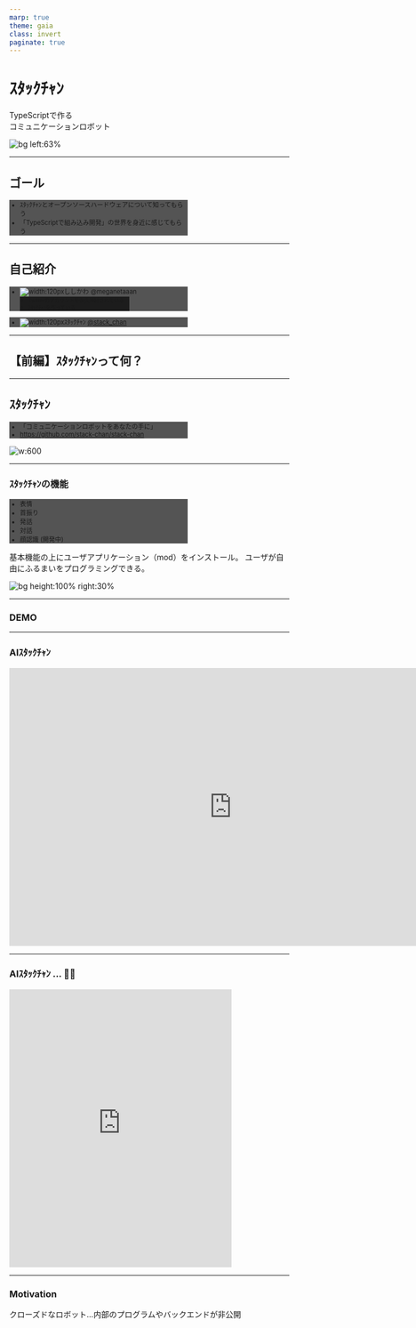 ```yaml
---
marp: true
theme: gaia
class: invert
paginate: true
---
```


# ｽﾀｯｸﾁｬﾝ

<!-- _class: lead -->

TypeScriptで作る<br>コミュニケーションロボット

![bg left:63%](./assets/images/in_your_hands.jpg)

---

## ゴール

- ｽﾀｯｸﾁｬﾝとオープンソースハードウェアについて知ってもらう
- 「TypeScriptで組み込み開発」の世界を身近に感じてもらう

---

## 自己紹介

- ![width:120px](./assets/images/meganetaaan.jpg)ししかわ @meganetaaan
  * Twitterのアカウントを永久凍結されている
  * ｽﾀｯｸﾁｬﾝを作っている
* ![width:120px](./assets/images/stack_chan_twitter.jpg)ｽﾀｯｸﾁｬﾝ [@stack_chan](https://twitter.com/stack_chan)

---

<!-- _class: lead -->

## 【前編】ｽﾀｯｸﾁｬﾝって何？

---

## ｽﾀｯｸﾁｬﾝ

- 「コミュニケーションロボットをあなたの手に」
- https://github.com/stack-chan/stack-chan

![w:600](./assets/images/stack_chan.jpg)

<!--
はじめまして！これはｽﾀｯｸﾁｬﾝです。
ｽﾀｯｸﾁｬﾝはオープンソースで手乗りサイズのカワイイロボットです。
キャッチフレーズは「コミュニケーションロボットを、あなたの手に。
Stack-chanの名前の由来は、IoT開発モジュールのM5Stackに、日本語で小さい子供を呼ぶときの敬称である「ちゃん」を足したものです。
親しみをこめて半角カナで表現しています。
-->

---

### ｽﾀｯｸﾁｬﾝの機能

- 表情
- 首振り
- 発話
- 対話
- 顔認識 (開発中)

基本機能の上にユーザアプリケーション（mod）をインストール。
ユーザが自由にふるまいをプログラミングできる。

![bg height:100% right:30%](assets/images/cheerup.gif)

<!--
ｽﾀｯｸﾁｬﾝはコミュニケーションロボットの基本的な機能を提供していて、
これらの機能をベースにユーザ自身が自分でアプリケーションを構築していけます。
-->

---

### DEMO

<!-- _class: lead -->

---

### AIｽﾀｯｸﾁｬﾝ

<iframe width="800" height="500" src="https://www.youtube.com/embed/6lO3xe_12So?si=xoEuPlS9BXM_HPNp" title="YouTube video player" frameborder="0" allow="accelerometer; autoplay; clipboard-write; encrypted-media; gyroscope; picture-in-picture; web-share" referrerpolicy="strict-origin-when-cross-origin" allowfullscreen></iframe>

---

### AIｽﾀｯｸﾁｬﾝ ... 😮‍💨

<iframe width="400" height="500" src="https://www.youtube.com/embed/dmsD9_qfeu0" title="Claude3 Opus made Stack-chan a cynic😮‍💨" frameborder="0" allow="accelerometer; autoplay; clipboard-write; encrypted-media; gyroscope; picture-in-picture; web-share" referrerpolicy="strict-origin-when-cross-origin" allowfullscreen></iframe>

---

### Motivation

<style>
  .masked-element {
    background-color: var(--color-foreground); /* 黄色い線色 */
    mask-size: contain;
    mask-repeat: no-repeat;
    mask-mode: alpha;
  }
</style>

<style scoped>
  .closed-robot1 {
    width: 100%;
    height: 80%;
    mask-image: url('assets/images/closed_robot1.png');
  }
</style>

クローズドなロボット...内部のプログラムやバックエンドが非公開
<div class="masked-element closed-robot1"></div>

---

### Motivation

<style scoped>
  .closed-robot2 {
    width: 100%;
    height: 80%;
    mask-image: url('assets/images/closed_robot2.png');
  }
</style>

クローズドなロボットは、サービス終了とともにコミュニケーション能力を失う
<div class="masked-element closed-robot2"></div>

---

### Motivation

<style scoped>
  .why-closed {
    width: 100%;
    height: 80%;
    mask-image: url('assets/images/why_closed.png');
  }
</style>

自分のロボットと永く暮らすには？
▷自分でメンテできるように全て公開してしまえばいい！
<div class="masked-element why-closed"></div>

---

### Motivation

<style scoped>
  .container {
    display: flex;
    height: 500px;
    gap: 30px;
    flex-direction: row;
    justify-content: center;
    align-items: center;
  }
  .closed {
    width: 500px;
    height: 300px;
    mask-image: url('assets/images/closed_robot.png');
  }
  .open {
    width: 500px;
    height: 300px;
    mask-image: url('assets/images/open_robot.png');
  }
</style>
「誰もがユーザであり、同時に開発者でもある」

<div class="container">
  <div class="masked-element closed"></div>
  <div>👉</div>
  <div class="masked-element open"></div>
</div>

---

### ｽﾀｯｸﾁｬﾝの特徴「すべてがオープン」

- オープンな仕様
- オープンなプロセス
- オープンなコミュニティ

---

### オープンな仕様

<style scoped>
  .apache {
    width: 500px;
    height: 300px;
    mask-image: url('assets/images/apache.png');
  }
</style>

- Apache v2.0 で公開
  - 商用、非商用問わず利用可能
  - 改造＆キット化して販売する人も
<div class="masked-element apache"></div>
<!-- ※厳密にいうと回路や外装のデザインには著作権無いらしいが、製作者のオープンなスタンスを示すために付けている -->

---

### オープンなプロセス

- 製作のようすを細かく発信
  - Twitter #ｽﾀｯｸﾁｬﾝ
  - Hackaday.io
- 悩みや失敗もオープンに
  - モジャった
  - バグった
  - 基板燃えた

![bg right](assets/images/togetter.png)

---

### オープンなコミュニティ

<style scoped>
  .open-community {
    width: 100%;
    height: 80%;
    mask-image: url('assets/images/open_community.png');
  }
</style>

- 様々な界隈から「オープン」と「ｶﾜｲｲ」を共通項に大集合
  - Maker
  - ホビーロボット
  - 生成AI
  - ぬいの者
- 「AIｽﾀｯｸﾁｬﾝ」の登場でさらに爆発的に拡大
- DiscordやTwitterで活発に活動中

<div class="open-community">

---

### コミュニティの活動: 制作

- 作る
  - キットを購入して組み立てる
  - 公開されているデータから自作する
  - 完全自作する
- 愛でる
  - お外に連れ出す
  - イベントに出展する
- 🔍[#ｽﾀｯｸﾁｬﾝ](https://twitter.com/search?q=%23%EF%BD%BD%EF%BE%80%EF%BD%AF%EF%BD%B8%EF%BE%81%EF%BD%AC%EF%BE%9D%20OR%20%EF%BD%BD%EF%BE%80%EF%BD%AF%EF%BD%B8%EF%BE%81%EF%BD%AC%EF%BE%9D%20OR%20%23stackchan%20OR%20%22Stack-chan%22&f=media)

---

### コミュニティの活動: お誕生日会

- __ｽﾀｯｸﾁｬﾝの誕生日は7月2日__
- 毎年やっているｽﾀｯｸﾁｬﾝオンリーイベント
- 「お誕生日会」のコンセプトに従って楽しくお祝い
- LT大会、お祝いのビデオメッセージ、交流会、抽選会など

---

- 1歳の誕生日
- 参加者20人
- ｽﾀｯｸﾁｬﾝケーキでお祝い！

![bg right:60%](assets/images/birthday_1st.jpg)

---

- 2歳の誕生日
- ⏫参加者50人
- ｽﾀｯｸﾁｬﾝピニャータを割ってお祝い！

![bg right:60%](assets/images/birthday_2nd.jpg)

---

### コミュニティの活動: メイカー系イベント

- メイカーフェアやNT等、各種ものつくり系イベントへの出展
  - 他のイベントはコミュニティメンバー主導
  - 計画的 < ゲリラ的

---

<style scoped>
ul {
  background-color: #000a;
  width: 60%;
  font-size: 0.8em;
}
</style>

- メイカーフェア東京
- 展示＋キット販売

![bg](assets/images/mftokyo_23.jpg)

---

<style scoped>
ul {
  background-color: #000a;
  width: 60%;
  font-size: 0.8em;
}
</style>

- メイカーフェア深セン
- ししかわが皆さんの作品を預かり✈
- M5StackとNT深センのブースを間借り

![bg](assets/images/mfshenzhen1.jpg)
![bg](assets/images/mfshenzhen2.jpg)

---

<!-- _class: lead -->

## 【後編】ｽﾀｯｸﾁｬﾝとTypeScript

---

### ｽﾀｯｸﾁｬﾝはTypeScriptで動く

- ｽﾀｯｸﾁｬﾝ本体で動くソースコードはほぼすべてTypeScript
  - 顔の描画
  - 音声合成
  - 対話管理（ChatGPT4やClaude3との通信）
  - モータードライバ
  - 上記機能の初期化や設定処理

- _Disclaimer: TypeScript版ｽﾀｯｸﾁｬﾝは開発途上_
  - 世に出ているｽﾀｯｸﾁｬﾝの8割はArduino(C/C++)、2割がその他(TypeScriptやUIFlow)

---

### 背景：M5Stackサイズのロボットがいたらいいなあ

[](assets/images/avatar.gif)

- 顔だけ作っていた
  - https://github.com/meganetaaan/m5stack-avatar/
- M5Stackをロボットの顔にして、手のひらサイズのロボットを作ろう！

---

### 背景：マイコンの世界へようこそ

- 小型、軽量、低コスト
- 計算リソースが限られている
- リアルタイム処理が得意（FreeRTOSなど）
- ハードウェアプロトコル（GPIO、I2C、SPI ...）を駆使する

<style scoped>
table {
  font-size: 0.8em;
}
</style>

| 製品特性 | Raspberry Pi Zero 2 W                           | M5Stack CoreS3                                  |
|----------|------------------------------------------------|------------------------------------------|
| CPUクロック | 1GHz (クアッドコア ARM Cortex-A53)               | 最大240MHz (デュアルコア Xtensa LX7)      |
| メモリ    | 512MB RAM                                      | 512KB SRAM<br>(外部に8MB PSRAM可能)          |

<!--
ラズパイなどのシングルボードコンピュータに比べて非常に小型で、その分計算リソースが限られています。
LinuxのようなOSを搭載せずFreeRTOSなどのリアルタイムOSを搭載します。
-->

---

### Motivation: Web開発者が組み込みやるときのつらみ

<style scoped>
  .wakannaiyo {
    margin-left: 300px;
    width: 100%;
    height: 80%;
    mask-image: url('assets/images/wakannaiyo.png');
  }
  ul {
    font-size: 0.7em;
  }
  .comment {
    float: left;
    font-size: 0.6em;
  }
</style>

- 組み込み始めたてのししかわ（SIerのR&DでWeb開発->ロボットベンチャー）
- C/C++のベストプラクティスと組み込み開発の知識を両方やらないといけなくて大変厳しい

<p class="comment">C/C++ 組み込み　わかんないよ！！！</p>
<div class="masked-element wakannaiyo"></div>

---

<style scoped>
  .all-js {
    width: 100%;
    height: 80%;
    mask-image: url('assets/images/all_js.png');
  }
  .ul {
    font-size: 0.8em;
  }
</style>

- 「使い慣れた言語で開発がしたい」 __「もう環境が来い」__
- Node.jsのパッケージ管理やLint、テストなどのエコシステムを流用できると尚可

<div class="masked-element all-js"></div>
<!-- 
M5Stackには機能拡張のための多彩なモジュールやユニットがありますが、その制御のコードはArduino、つまりC/C++や、MicroPythonというPythonのサブセットで提供されています。どちらにも馴染みがない場合は、言語の習得自体が物作りのハードルになります。
-->

---

### 要求をおさらい

- JavaScript(TypeScript)で開発したい
  - できればフル機能のECMA Script
- スタンドアロンで動作させたい
- 複数のM5Stackに対応させたい

そんな夢のようなプラットフォームが ...

---

### あった

![](assets/images/blue-moddable.png)

---

### Moddable SDK

![moddable height:160px](assets/images/blue-moddable.png)

- 組み込み向けJavaScript開発プラットフォーム
- 最新のJavaScript（ECMAScript）に準拠
- マルチデバイス対応
  - M5StackシリーズやRaspberry Pi Picoなどで動作
- __TypeScriptに対応__

<!--
最新のJavaScript（ECMAScript）に対応している：ModdableのJavaScriptエンジン「xs」は最新のECMAScriptに対応しています。つまりM5Stackの中でフル機能のJavaScriptが使えます。const、letやオブジェクトの分割代入、async、awaitまで揃っています。もしWebと連携する何かをM5Stackで作りたいなら、サーバ側のコードも、M5StackのコードもすべてJavaScriptで統一することだって可能です。
-->
<!--
家電の操作画面に採用された（冷蔵庫、マッサージガン、カメラ）
-->

---

### 極小JavaScriptエンジン「XS」

- ModdableのコアとなるJavaScriptエンジン
- EcmaScriptの最新仕様に準拠
  - [test262](https://github.com/tc39/test262)の言語機能セクションの __99.41%__ をパスしている

<!-- 余談だがC言語による小さいJavaScriptエンジンの実装として参考になる。内部実装に関するドキュメントも充実している。 -->

---

<!-- _class: default -->

フル機能のJavaScript(TypeScript)がスタンドアロンで動作する

```ts
type CounterProps = {
  tick?: number;
}
class Counter {
  // プライベートフィールドと初期化子
  #tick: number;
  #count: number = 0;
  constructor(option: CounterProps = {}) {
    // オプショナルチェインとNull合体演算子
    this.#tick = option?.tick ?? 1
  }
  // getter/setter
  get count() {
    return this.#count
  }
  increment() {
    this.#count += this.#tick
  }
  decrement() {
    this.#count -= this.#tick
  }
}
```

---

### Moddable SDKの環境構築

- Node.js >= v16
- あとは`xs-dev`で一発
  - https://xs-dev.js.org/

```
npx xs-dev setup
npx xs-dev setup --device esp32
```

- 関連ツールが`$HOME/.local/share/`にインストールされる

---

### Ecma-419

- 組み込みシステム向けAPIの仕様
- https://419.ecma-international.org/
- Moddableで実装されている

---

### Ecma-419: ハードウェア

<style scoped>
  ul {
    font-size: 0.9em;
  }
</style>
- ハードウェアプロトコル
  - Digital/Analog
  - PWM
  - SPI
  - I2C
  - Serial
- ドライバ
  - Sensor
  - Display
  - RTC(Real Time Clock)

---

<!-- _class: default -->
例（`examples/io/digital`より）

```js
const Digital = device.io.Digital;
const led = new Digital({
   pin: device.pin.led,
   mode: Digital.Output,
});
led.write(1);

let state = 0;
System.setInterval(() => {
	led.write(state);
	state ^= 1;
}, 200);
```

---

### Ecma-419: ネットワーク

- ネットワークインタフェース (WiFi & Ethernet)
- TCP/UDP
- DNS
- HTTP
- MQTT
- WebSocket

---

<!-- _class: default  -->

例（`examples/io/tcp/fetch`より）

```js
import { fetch, Headers } from "fetch";
import { URLSearchParams } from "url";

const headers = new Headers([
	['Content-Type', 'application/x-www-form-urlencoded;charset=UTF-8'],
	["Date", Date()],
	["User-Agent", "ecma-419 test"]
]);
const body = new URLSearchParams([
	["Date", Date()],
	["Input", "This is no input!"]
]);

fetch("http://httpbin.org/post", { method:"POST", headers, body })
.then(response => {
	trace(`\n${response.url} ${response.status} ${response.statusText}\n\n`);
	response.headers.forEach((value, key) => trace(`${key}: ${value}\n`));
	trace("\n");
	return response.json();
})
.then(json => {
	trace(JSON.stringify(json, null, "\t"));
	trace("\n");
});
```

---

## ｽﾀｯｸﾁｬﾝ ♡ Moddable SDK

![width:80%](assets/images/stack_chan_v_moddable.png)

---

## ｽﾀｯｸﾁｬﾝ ♡ Moddable SDK

- __TypeScript__
- Moddableの組み込み機能
  - グラフィックス
  - サウンド
  - （性能とのトレードオフ）
- Webのエコシステム

---

### 各機能モジュールの型定義を用意

<!-- _class: default -->

```ts
/**
 * The Driver for the actuator
 */
export type Driver = {
  applyRotation: (ori: Rotation, time?: number) => Promise<void>
  getRotation: () => Promise<Maybe<Rotation>>
  setTorque: (torque: boolean) => Promise<void>
  onAttached?: () => void
  onDetached?: () => void
}

/**
 * The text-to-speech engine
 */
export type TTS = {
  stream: (text: string) => Promise<void>
  onPlayed: (volume: number) => void
  onDone: () => void
}

/**
 * The display renderer
 */
export type Renderer = {
  update: (interval: number, faceContext: Readonly<FaceContext>) => void
  addDecorator(decorator: FaceDecorator): void
  removeDecorator(decorator: FaceDecorator): void
}
```
---

### 効用①：複数の実装が型安全に書ける

![bg width:600px right](assets/images/modules.drawio.png)

```json
{
    "config": {
        "tts": {
            "type": "voicevox"
        },
        "driver": {
            "type": "dynamixel"
        }
    }
}
```
設定で実装を切り替え

---

### 効用②：mod（ユーザアプリケーション）が型安全に書ける

<style scoped>
  .mod {
    width: 100%;
    height: 80%;
    mask-image: url('assets/images/host_and_mod.png');
  }
</style>

<div class="masked-element mod"></div>

<!--
- 基本機能の「ホスト」の上にユーザアプリケーションの「mod」を使ってもらう
  - マイクラとかPCゲームをする人には馴染み深い単語。ユーザが定義できる拡張機能。
- 音声合成、対話管理などの機能モジュールごとにインタフェースを定義して実装。設定ファイルで置き換え可能にしてある
-->

---

### さらに：Pull Requestももらえた🚀

![](assets/images/pr_add_tts_openai.png)
![](assets/images/pr_add_tts_elevenlabs.png)
![bg width:600px right](assets/images/modules_contributed.drawio.png)

<!--
趣味のものつくり界隈だとそもそもgitでのコード管理も根付いていない場合が多く、コードの寄贈を受けるのが難しかった。
GitHubの使い方やOSSの振る舞いを心得ているWeb開発者を開発に引き込める点で効果を実感している。
-->

---

## ｽﾀｯｸﾁｬﾝ ♡ Moddable SDK

- TypeScript
- __Moddableの組み込み機能__
  - グラフィックス
  - サウンド
  - （性能とのトレードオフ）
- Webのエコシステム

---

### グラフィックス

- UIフレームワーク「piu」「commodetto」が同梱
- モダンなUI構築のための機能が全部入り
  - 文字/画像
  - __アウトライン描画__
  - タッチ入力
  - アニメーション/トランジション
  - レスポンシブ
  - コンポーネント指向

---

<table>
  <tr>
    <td>ドラッグ＆ドロップ<br><img src="assets/images/piu_dnd.gif"></img></td>
    <td>トランジション<br><img src="assets/images/piu_transition.gif"></img></td>
  </tr>
  <tr>
    <td>スクロール<br><img src="assets/images/piu_scroll.gif"></img></td>
    <td>国際化<br><img src="assets/images/piu_i18n.gif"></img></td>
  </tr>
</table>

---

### サウンド

- 音声も機能が充実
  - オーディオ入力/出力
  - ストリーミング再生
  - 音声合成クライアント

---

### 性能とのトレードオフ

<style scoped>
  ul {
    font-size: 0.8em;
  }
</style>
- Moddableは省メモリ指向
  - xsエンジンのペナルティ
  - Moddableのモジュールは実行速度よりメモリ効率を重視
    - 細かい話だとMapの内部実装がHashMapじゃなくてListなのでランダムアクセスがO(n)
- デバッガでプロファイリングが可能
- 性能が求められる箇所は __Cで実装し、JavaScriptのコードから利用できる__
  - もちろんこのような関数に対しても型定義が用意されているし、自作も可能

![bg width:100% right](assets/images/xsbug.png)

---

## ｽﾀｯｸﾁｬﾝ ♡ Moddable SDK

- TypeScript
- Moddableの組み込み機能
  - グラフィックス
  - サウンド
  - （性能とのトレードオフ）
- __Webのエコシステム__

---

### Webのエコシステムとの親和性

- ✅TypeScript
- ✅Linter/Formatter
- ⬜テスト: IOをモックした単体テストを導入予定
- その他
  - ⬜npm
  - ✅Wasm
  - ⬜Node-RED

---

### npm

- Moddableのパッケージ管理ツール `mcpack` 経由で利用可能

---

### Wasm

- Wasmビルド -> ブラウザ上で画面をプレビュー

<iframe overflow="hidden" class="left" width="420px" height="410px" src="./assets/html/render-face/index.html"></iframe>

---

### Node-RED

- ｽﾀｯｸﾁｬﾝ × ビジュアルプログラミングの可能性
- [Blockyも使える](https://github.com/phoddie/node-red-mcu/discussions/126)

![](assets/images/discuttion_blockly.png)

---

### まとめ：ｽﾀｯｸﾁｬﾝとModdable(TypeScript)が出会ったら

- 操作性/学習性（Usability）↑↑↑
  - Web開発者がマイコンで動くアプリを開発できる
  - TypeScriptの恩恵でチーム開発も捗る
- 相互運用性↑↑
  - 異なる種類のM5Stackに対応
  - PCでデバッグ
- 性能効率（Performance Efficiency）↓
  - C APIで補う
- ワクワク感↑↑↑
  - Webのエコシステムと接続して広がる可能性！

<!--
その他
- アップデート容易性↑
- セキュリティ↑
-->

---

<!-- _class: lead -->

## 📣宣伝

---

### 🇯🇵Moddable日本語訳プロジェクト

- Moddableの130以上あるマークダウン文書を日本語訳しよう！
- OSSコントリビュートのチャンス！
- Moddableの機能群や内部実装に詳しくなれる！

https://github.com/Moddable-OpenSource/moddable-jp

---

### コミュニティに参加しよう！

* Stack-chan: https://discord.gg/HamVFhqjS9 ![width:160px](assets/images/qr_stack_chan.png)
  - 3歳のお誕生日会 ... まもなく募集開始
  - メイカーフェア東京 ... 出展企画中

*  Moddable dev JP: https://discord.gg/7vT4Mde9u2 ![width:160px](assets/images/qr_moddable.png)

---

### 参考

- [公式ドキュメント（GitHub）](https://github.com/Moddable-OpenSource/moddable-jp)
- [書籍「IoT Development for ESP32 and ESP8266 with JavaScript: A Practical Guide to XS and the Moddable SDK (English Edition)」](https://www.amazon.co.jp/dp/B08BWY2361)
- [書籍「実践Moddable」](https://www.amazon.co.jp/dp/B08HGZDCFC#customerReviews)
